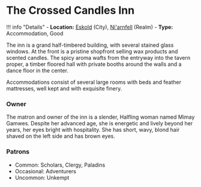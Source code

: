 # The Crossed Candles Inn

!!! info "Details"
    - **Location:** [Eskold](/geography/settlements/niarnfell/eskold) (City), [Ni'arnfell](/geography/realms/niarnfell/#the-toro-fields) (Realm)
    - **Type:** Accommodation, Good

The inn is a grand half-timbered building, with several stained glass windows. At the front is a pristine shopfront selling wax products and scented candles. The spicy aroma wafts from the entryway into the tavern proper, a timber floored hall with private booths around the walls and a dance floor in the center.

Accommodations consist of several large rooms with beds and feather mattresses, well kept and with exquisite finery.

### Owner
The matron and owner of the inn is a slender, Halfling woman named Mimay Gamwes. Despite her advanced age, she is energetic and lively beyond her years, her eyes bright with hospitality. She has short, wavy, blond hair shaved on the left side and has brown eyes.

### Patrons
- Common: Scholars, Clergy, Paladins
- Occasional: Adventurers
- Uncommon: Unkempt
